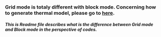 ### Grid mode is totaly different with block mode. Concerning how to generate thermal model, please go to [here](https://github.com/yukai622/FAST-ATSimulator/tree/master/Generate_RC_network/Block_mode). 

##### This is Readme file describes what is the difference between Grid mode and Block mode in the perspective of codes.
